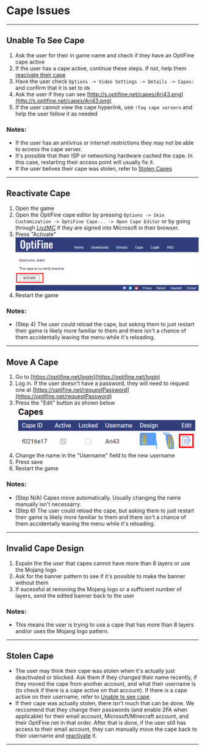 # Cape Issues

<hr>

## Unable To See Cape
1. Ask the user for their in game name and check if they have an OptiFine cape active 
2. If the user has a cape active, continue these steps. If not, help them [reacivate their cape](#Reactivate-Cape) 
3. Have the user check `Options -> Video Settings -> Details -> Capes: ` and confirm that it is set to `ON` 
4. Ask the user if they can see [http://s.optifine.net/capes/Ari43.png](http://s.optifine.net/capes/Ari43.png)
5. If the user cannot view the cape hyperlink, use `!faq cape servers` and help the user follow it as needed 

### Notes: 
- If the user has an antivirus or internet restrictions they may not be able to access the cape server. 
- It's possible that their ISP or networking hardware cached the cape. In this case, restarting their access point will usually fix it. 
- If the user belives their cape was stolen, refer to [Stolen Capes](#Stolen-Cape)

<hr>

## Reactivate Cape
1. Open the game
2. Open the OptiFine cape editor by pressing `Options -> Skin Customization -> OptiFine Cape... -> Open Cape Editor` or by going through [LivzMC](https://livzmc.net/microsoft/changeCape) if they are signed into Microsoft in their browser. 
3. Press "Activate" <br> ![Image of the "Activate" Button](./images/ReactivateCape.png) 
4. Restart the game

### Notes: 
- (Step 4) The user could reload the cape, but asking them to just restart their game is likely more familiar to them and there isn't a chance of them accidentally leaving the menu while it's reloading. 

<hr>

## Move A Cape
1. Go to [https://optifine.net/login](https://optifine.net/login)
2. Log in. If the user doesn't have a password, they will need to request one at [https://optifine.net/requestPassword](https://optifine.net/requestPassword) 
3. Press the "Edit" button as shown below <br> ![Image of the "Edit" button](./images/Cape_Edit_Button.png) 
4. Change the name in the "Username" field to the new username 
5. Press save 
6. Restart the game 

### Notes:
- (Step N/A) Capes move automatically. Usually changing the name manually isn't necessarry. 
- (Step 6) The user could reload the cape, but asking them to just restart their game is likely more familiar to them and there isn't a chance of them accidentally leaving the menu while it's reloading. 

<hr>

## Invalid Cape Design 
1. Expain the the user that capes cannot have more than 8 layers or use the Mojang logo 
2. Ask for the banner pattern to see if it's possible to make the banner without them 
3. If sucessful at removing the Mojang logo or a sufficient number of layers, send the edited banner back to the user 

### Notes: 
- This means the user is trying to use a cape that has more than 8 layers and/or uses the Mojang logo pattern.

<hr>

## Stolen Cape
- The user may think their cape was stolen when it's actually just deactivated or blocked. Ask them if they changed their name recently, if they moved the cape from another account, and what their username is (to check if there is a cape active on that account). If there is a cape active on their username, refer to [Unable to see cape](#Unable-To-See-Cape) 
- If their cape was actually stolen, there isn't much that can be done. We reccomend that they change their passwords (and enable 2FA when applicable) for their email account, Microsoft/Minecraft account, and their OptiFine.net in that order. After that is done, if the user still has access to their email account, they can manually move the cape back to their username and [reactivate](#Reactivate-Cape) it. 

<hr>
